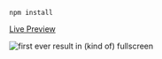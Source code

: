 <code>npm install</code>

[Live Preview](http://felixhamann.de/tests/drawer)

![first ever result in (kind of) fullscreen](https://raw.githubusercontent.com/salt/circularDrawingCanvas/master/screen.jpg)
